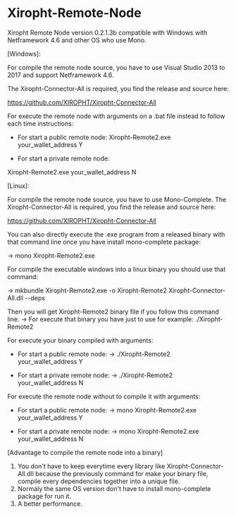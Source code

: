 # Xiropht-Remote-Node
Xiropht Remote Node version 0.2.1.3b compatible with Windows with Netframework 4.6 and other OS who use Mono.


[Windows]:

For compile the remote node source, you have to use Visual Studio 2013 to 2017 and support Netframework 4.6.

The Xiropht-Connector-All is required, you find the release and source here:

https://github.com/XIROPHT/Xiropht-Connector-All

For execute the remote node with arguments on a .bat file instead to follow each time instructions: 

- For start a public remote node:
Xiropht-Remote2.exe your_wallet_address Y 

- For start a private remote node:

Xiropht-Remote2.exe your_wallet_address N

[Linux]:

For compile the remote node source, you have to use Mono-Complete.
The Xiropht-Connector-All is required, you find the release and source here: 

https://github.com/XIROPHT/Xiropht-Connector-All

You can also directly execute the .exe program from a released binary with that command line once you have install mono-complete package: 

-> mono Xiropht-Remote2.exe

For compile the executable windows into a linux binary you should use that command: 

-> mkbundle Xiropht-Remote2.exe -o Xiropht-Remote2 Xiropht-Connector-All.dll --deps

Then you will get Xiropht-Remote2 binary file if you follow this command line.
-> For execute that binary you have just to use for example: ./Xiropht-Remote2

For execute your binary compiled with arguments:

- For start a public remote node:
-> ./Xiropht-Remote2 your_wallet_address Y

- For start a private remote node:
-> ./Xiropht-Remote2 your_wallet_address N

For execute the remote node without to compile it with arguments:

- For start a public remote node:
-> mono Xiropht-Remote2.exe your_wallet_address Y

- For start a private remote node:
-> mono Xiropht-Remote2.exe your_wallet_address N

[Advantage to compile the remote node into a binary]

1. You don't have to keep everytime every library like Xiropht-Connector-All.dll because the previously command for make your binary file, compile every dependencies together into a unique file.
2. Normaly the same OS version don't have to install mono-complete package for run it.
3. A better performance.

